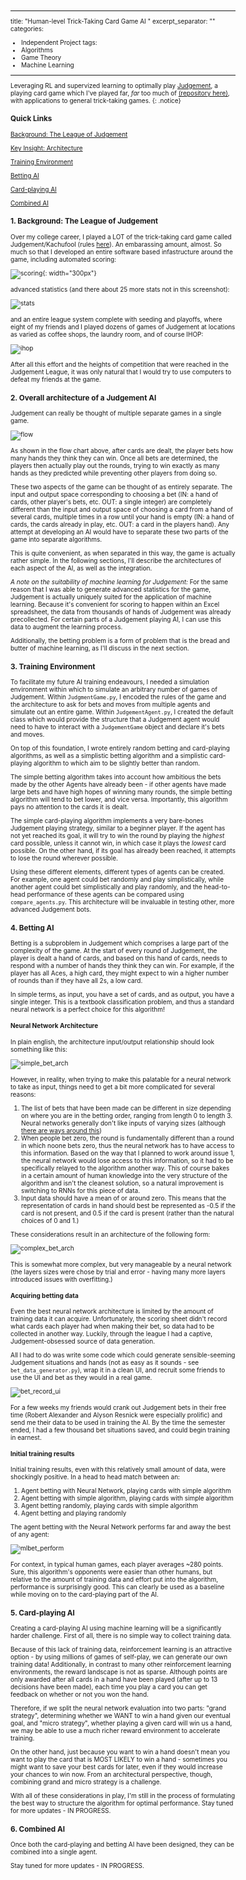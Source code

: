 <style>
body, p {
    font-size: 10px;
}
</style>
---
title: "Human-level Trick-Taking Card Game AI "
excerpt_separator: "<!--more-->"
categories:
  - Independent Project
tags:
  - Algorithms
  - Game Theory
  - Machine Learning
---

Leveraging RL and supervized learning to optimally play [Judgement](https://en.wikipedia.org/wiki/Kachufool), a playing card game which I've played far, *far* too much of [(repository here)](https://github.com/josh-holder/JudgmentBot), with applications to general trick-taking games.
{: .notice}

### Quick Links

[Background: The League of Judgement](#1-background-the-league-of-judgement)

[Key Insight: Architecture](#2-overall-architecture-of-a-judgement-ai)

[Training Environment](#3-training-environment)

[Betting AI](#4-betting-ai)

[Card-playing AI](#5-card-playing-ai)

[Combined AI](#6-combined-ai)

### 1. Background: The League of Judgement

Over my college career, I played a LOT of the trick-taking card game called Judgement/Kachufool (rules [here](https://card-games.wonderhowto.com/how-to/play-card-game-judgment-0122237/)). An embarassing amount, almost. So much so that I developed an entire software based infastructure around the game, including automated scoring:

![scoring](/assets/judgement/judgement_scoring.png){: width="300px"}

advanced statistics (and there about 25 more stats not in this screenshot):

![stats](/assets/judgement/judgement_stats.png)

and an entire league system complete with seeding and playoffs, where eight of my friends and I played dozens of games of Judgement at locations as varied as coffee shops, the laundry room, and of course IHOP:

![ihop](/assets/judgement/ihop.JPG)

After all this effort and the heights of competition that were reached in the Judgement League, it was only natural that I would try to use computers to defeat my friends at the game.

### 2. Overall architecture of a Judgement AI

Judgement can really be thought of multiple separate games in a single game.

![flow](/assets/judgement/judgement_flow.png)

As shown in the flow chart above, after cards are dealt, the player bets how many hands they think they can win. Once all bets are determined, the players then actually play out the rounds, trying to win exactly as many hands as they predicted while preventing other players from doing so.

These two aspects of the game can be thought of as entirely separate. The input and output space corresponding to choosing a bet (IN: a hand of cards, other player's bets, etc. OUT: a single integer) are completely different than the input and output space of choosing a card from a hand of several cards, multiple times in a row until your hand is empty (IN: a hand of cards, the cards already in play, etc. OUT: a card in the players hand). Any attempt at developing an AI would have to separate these two parts of the game into separate algorithms.

This is quite convenient, as when separated in this way, the game is actually rather simple. In the following sections, I'll describe the architectures of each aspect of the AI, as well as the integration.

*A note on the suitability of machine learning for Judgement:* For the same reason that I was able to generate advanced statistics for the game, Judgement is actually uniquely suited for the application of machine learning. Because it's convenient for scoring to happen within an Excel spreadsheet, the data from thousands of hands of Judgement was already precollected. For certain parts of a Judgement playing AI, I can use this data to augment the learning process.

Additionally, the betting problem is a form of problem that is the bread and butter of machine learning, as I'll discuss in the next section.

### 3. Training Environment

To facilitate my future AI training endeavours, I needed a simulation environment within which to simulate an arbitrary number of games of Judgement. Within `JudgmentGame.py`, I encoded the rules of the game and the architecture to ask for bets and moves from multiple agents and simulate out an entire game. Within `JudgementAgent.py`, I created the default class which would provide the structure that a Judgement agent would need to have to interact with a `JudgementGame` object and declare it's bets and moves.

On top of this foundation, I wrote entirely random betting and card-playing algorithms, as well as a simplistic betting algorithm and a simplistic card-playing algorithm to which aim to be slightly better than random.

The simple betting algorithm takes into account how ambitious the bets made by the other Agents have already been - if other agents have made large bets and have high hopes of winning many rounds, the simple betting algorithm will tend to bet lower, and vice versa. Importantly, this algorithm pays no attention to the cards it is dealt.

The simple card-playing algorithm implements a very bare-bones Judgement playing strategy, similar to a beginner player. If the agent has not yet reached its goal, it will try to win the round by playing the *highest* card possible, unless it cannot win, in which case it plays the *lowest* card possible. On the other hand, if its goal has already been reached, it attempts to lose the round wherever possible.

Using these different elements, different types of agents can be created. For example, one agent could bet randomly and play simplistically, while another agent could bet simplistically and play randomly, and the head-to-head performance of these agents can be compared using `compare_agents.py`. This architecture will be invaluable in testing other, more advanced Judgement bots.

### 4. Betting AI

Betting is a subproblem in Judgement which comprises a large part of the complexity of the game. At the start of every round of Judgement, the player is dealt a hand of cards, and based on this hand of cards, needs to respond with a number of hands they think they can win. For example, if the player has all Aces, a high card, they might expect to win a higher number of rounds than if they have all 2s, a low card. 

In simple terms, as input, you have a set of cards, and as output, you have a single integer. This is a textbook classification problem, and thus a standard neural network is a perfect choice for this algorithm! 

#### Neural Network Architecture

In plain english, the architecture input/output relationship should look something like this:

![simple_bet_arch](/assets/judgement/simple_bet.png)

However, in reality, when trying to make this palatable for a neural network to take as input, things need to get a bit more complicated for several reasons:

1. The list of bets that have been made can be different in size depending on where you are in the betting order, ranging from length 0 to length 3. Neural networks generally don't like inputs of varying sizes (although [there are ways around this](https://ai.stackexchange.com/questions/2008/how-can-neural-networks-deal-with-varying-input-sizes))
2. When people bet zero, the round is fundamentally different than a round in which noone bets zero, thus the neural network has to have access to this information. Based on the way that I planned to work around issue 1, the neural network would lose access to this information, so it had to be specifically relayed to the algorithm another way. This of course bakes in a certain amount of human knowledge into the very structure of the algorithm and isn't the cleanest solution, so a natural improvement is switching to RNNs for this piece of data.
3. Input data should have a mean of or around zero. This means that the representation of cards in hand should best be represented as -0.5 if the card is not present, and 0.5 if the card is present (rather than the natural choices of 0 and 1.)

These considerations result in an architecture of the following form:

![complex_bet_arch](/assets/judgement/complex_bet.png)

This is somewhat more complex, but very manageable by a neural network (the layers sizes were chose by trial and error - having many more layers introduced issues with overfitting.)

#### Acquiring betting data

Even the best neural network architecture is limited by the amount of training data it can acquire. Unfortunately, the scoring sheet didn't record what cards each player had when making their bet, so data had to be collected in another way. Luckily, through the league I had a captive, Judgement-obsessed source of data generation.

All I had to do was write some code which could generate sensible-seeming Judgement situations and hands (not as easy as it sounds - see `bet_data_generator.py`), wrap it in a clean UI, and recruit some friends to use the UI and bet as they would in a real game. 

![bet_record_ui](/assets/judgement/betrecord_ui.png)

For a few weeks my friends would crank out Judgement bets in their free time (Robert Alexander and Alyson Resnick were especially prolific) and send me their data to be used in training the AI. By the time the semester ended, I had a few thousand bet situations saved, and could begin training in earnest.

#### Initial training results

Initial training results, even with this relatively small amount of data, were shockingly positive. In a head to head match between an:

1. Agent betting with Neural Network, playing cards with simple algorithm
2. Agent betting with simple algorithm, playing cards with simple algorithm
3. Agent betting randomly, playing cards with simple algorithm
4. Agent betting and playing randomly

The agent betting with the Neural Network performs far and away the best of any agent:

![mlbet_perform](/assets/judgement/mlbet_perform.jpg)

For context, in typical human games, each player averages ~280 points. Sure, this algorithm's opponents were easier than other humans, but relative to the amount of training data and effort put into the algorithm, performance is surprisingly good. This can clearly be used as a baseline while moving on to the card-playing part of the AI.

### 5. Card-playing AI

Creating a card-playing AI using machine learning will be a significantly harder challenge. First of all, there is no simple way to collect training data.

Because of this lack of training data, reinforcement learning is an attractive option - by using millions of games of self-play, we can generate our own training data! Additionally, in contrast to many other reinforcement learning environments, the reward landscape is not as sparse. Although points are only awarded after all cards in a hand have been played (after up to 13 decisions have been made), each time you play a card you can get feedback on whether or not you won the hand.

Therefore, if we split the neural network evaluation into two parts: "grand strategy", determining whether we WANT to win a hand given our eventual goal, and "micro strategy", whether playing a given card will win us a hand, we may be able to use a much richer reward environment to accelerate training.

On the other hand, just because you want to win a hand doesn't mean you want to play the card that is MOST LIKELY to win a hand - sometimes you might want to save your best cards for later, even if they would increase your chances to win now. From an architectural perspective, though, combining grand and micro strategy is a challenge. 

With all of these considerations in play, I'm still in the process of formulating the best way to structure the algorithm for optimal performance. Stay tuned for more updates - IN PROGRESS.

### 6. Combined AI

Once both the card-playing and betting AI have been designed, they can be combined into a single agent.

Stay tuned for more updates - IN PROGRESS.